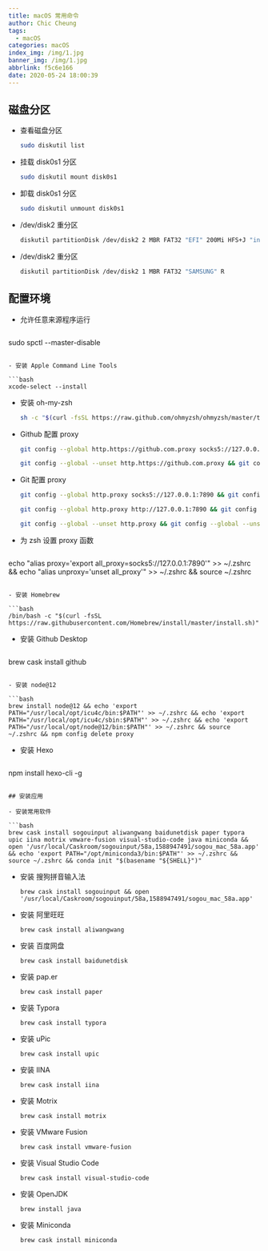 ```yaml
---
title: macOS 常用命令
author: Chic Cheung
tags:
  - macOS
categories: macOS
index_img: /img/1.jpg
banner_img: /img/1.jpg
abbrlink: f5c6e166
date: 2020-05-24 18:00:39
---
```


## 磁盘分区

- 查看磁盘分区

  ```bash
  sudo diskutil list
  ```

  

- 挂载 disk0s1 分区

  ```bash
  sudo diskutil mount disk0s1
  ```

  

- 卸载 disk0s1 分区

  ```bash
  sudo diskutil unmount disk0s1
  ```

  

- /dev/disk2 重分区

  ```bash
  diskutil partitionDisk /dev/disk2 2 MBR FAT32 "EFI" 200Mi HFS+J "install_osx" R
  ```

  

- /dev/disk2 重分区

  ```bash
  diskutil partitionDisk /dev/disk2 1 MBR FAT32 "SAMSUNG" R
  ```

  


## 配置环境

- 允许任意来源程序运行

  ```bash
sudo spctl --master-disable
  ```

- 安装 Apple Command Line Tools

  ```bash
xcode-select --install
  ```

- 安装 oh-my-zsh

  ```bash
  sh -c "$(curl -fsSL https://raw.github.com/ohmyzsh/ohmyzsh/master/tools/install.sh)"
  ```

- Github 配置 proxy

  ```bash
  git config --global http.https://github.com.proxy socks5://127.0.0.1:7890 && git config --global http.http://github.com.proxy socks5://127.0.0.1:7890
  ```

  ```bash
  git config --global --unset http.https://github.com.proxy && git config --global --unset http.http://github.com.proxy
  ```

- Git 配置 proxy

  ```bash
  git config --global http.proxy socks5://127.0.0.1:7890 && git config --global https.proxy socks5://127.0.0.1:7890
  ```
  
  ```bash
  git config --global http.proxy http://127.0.0.1:7890 && git config --global https.proxy https://127.0.0.1:7890
  ```
  
  ```bash
  git config --global --unset http.proxy && git config --global --unset https.proxy
  ```
  
- 为 zsh 设置 proxy 函数

  ```bash
echo "alias proxy='export all_proxy=socks5://127.0.0.1:7890'" >> ~/.zshrc && echo "alias unproxy='unset all_proxy'" >> ~/.zshrc && source ~/.zshrc
  ```

- 安装 Homebrew

  ```bash
  /bin/bash -c "$(curl -fsSL https://raw.githubusercontent.com/Homebrew/install/master/install.sh)"
  ```

  

- 安装 Github Desktop

  ```bash
brew cask install github
  ```

- 安装 node@12

  ```bash
brew install node@12 && echo 'export PATH="/usr/local/opt/icu4c/bin:$PATH"' >> ~/.zshrc && echo 'export PATH="/usr/local/opt/icu4c/sbin:$PATH"' >> ~/.zshrc && echo 'export PATH="/usr/local/opt/node@12/bin:$PATH"' >> ~/.zshrc && source ~/.zshrc && npm config delete proxy
  ```

- 安装 Hexo

  ```bash
npm install hexo-cli -g
  ```

## 安装应用

- 安装常用软件

  ```bash
brew cask install sogouinput aliwangwang baidunetdisk paper typora upic iina motrix vmware-fusion visual-studio-code java miniconda && open '/usr/local/Caskroom/sogouinput/58a,1588947491/sogou_mac_58a.app' && echo 'export PATH="/opt/miniconda3/bin:$PATH"' >> ~/.zshrc && source ~/.zshrc && conda init "$(basename "${SHELL}")"
  ```

- 安装 搜狗拼音输入法

  `brew cask install sogouinput && open '/usr/local/Caskroom/sogouinput/58a,1588947491/sogou_mac_58a.app'`

  

- 安装 阿里旺旺

  `brew cask install aliwangwang`

  

- 安装 百度网盘

  `brew cask install baidunetdisk`

  

- 安装 pap.er

  `brew cask install paper`

  

- 安装 Typora

  `brew cask install typora`

  

- 安装 uPic

  `brew cask install upic`

  

- 安装 IINA

  `brew cask install iina`

  

- 安装 Motrix

  `brew cask install motrix`

  

- 安装 VMware Fusion

  `brew cask install vmware-fusion`

  

- 安装 Visual Studio Code

  `brew cask install visual-studio-code`

  

- 安装 OpenJDK

  `brew install java`

  

- 安装 Miniconda

  `brew cask install miniconda`

